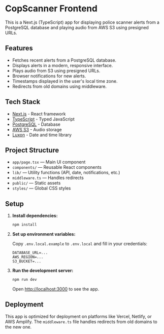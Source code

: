 # CopScanner Frontend

This is a Next.js (TypeScript) app for displaying police scanner alerts from a PostgreSQL database and playing audio from AWS S3 using presigned URLs.

## Features

- Fetches recent alerts from a PostgreSQL database.
- Displays alerts in a modern, responsive interface.
- Plays audio from S3 using presigned URLs.
- Browser notifications for new alerts.
- Timestamps displayed in the user's local time zone.
- Redirects from old domains using middleware.

## Tech Stack

- [Next.js](https://nextjs.org) - React framework
- [TypeScript](https://www.typescriptlang.org) - Typed JavaScript
- [PostgreSQL](https://www.postgresql.org) - Database
- [AWS S3](https://aws.amazon.com/s3/) - Audio storage
- [Luxon](https://moment.github.io/luxon/) - Date and time library

## Project Structure

- `app/page.tsx` — Main UI component
- `components/` — Reusable React components
- `lib/` — Utility functions (API, date, notifications, etc.)
- `middleware.ts` — Handles redirects
- `public/` — Static assets
- `styles/` — Global CSS styles

## Setup

1.  **Install dependencies:**

    ```bash
    npm install
    ```

2.  **Set up environment variables:**

    Copy `.env.local.example` to `.env.local` and fill in your credentials:

    ```
    DATABASE_URL=...
    AWS_REGION=...
    S3_BUCKET=...
    ```

3.  **Run the development server:**

    ```bash
    npm run dev
    ```

    Open [http://localhost:3000](http://localhost:3000) to see the app.

## Deployment

This app is optimized for deployment on platforms like Vercel, Netlify, or AWS Amplify. The `middleware.ts` file handles redirects from old domains to the new one.
